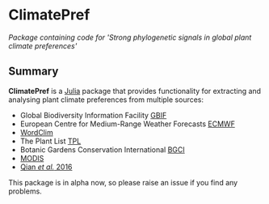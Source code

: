 # ClimatePref

*Package containing code for 'Strong phylogenetic signals in global plant climate preferences'*

## Summary

**ClimatePref** is a [Julia](http://www.julialang.org) package that provides functionality for extracting and analysing plant climate preferences from multiple sources:

- Global Biodiversity Information Facility [GBIF](https://www.gbif.org)
- European Centre for Medium-Range Weather Forecasts [ECMWF](https://www.ecmwf.int)
- [WordClim](https://worldclim.org)
- The Plant List [TPL](http://www.theplantlist.org)
- Botanic Gardens Conservation International [BGCI](https://www.bgci.org)
- [MODIS](https://modis.gsfc.nasa.gov)
- [Qian *et al.* 2016](https://doi.org/10.1093/jpe/rtv047)

This package is in alpha now, so please raise an issue if you find any problems.
